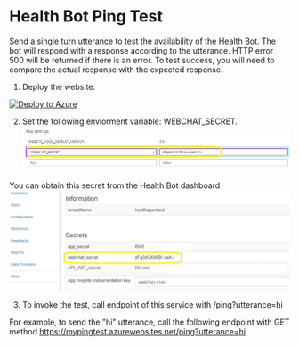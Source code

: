 # Health Bot Ping Test

Send a single turn utterance to test the availability of the Health Bot. The bot will respond with a response according to the utterance.
HTTP error 500 will be returned if there is an error. To test success, you will need to compare the actual response with the expected response.

1. Deploy the website:

[![Deploy to Azure][Deploy Button]][Deploy Node/GetConversationMembers]

[Deploy Button]: https://azuredeploy.net/deploybutton.png
[Deploy Node/GetConversationMembers]: https://azuredeploy.net

2. Set the following enviorment variable: WEBCHAT_SECRET. 
![alt text](./webchat_secret2.png "App Settings")


You can obtain this secret from the Health Bot dashboard
![alt text](./webchat_secret.PNG "Web Chat Secret")

3. To invoke the test, call endpoint of this service with /ping?utterance=hi

For example, to send the "hi" utterance, call the following endpoint with GET method
https://mypingtest.azurewebsites.net/ping?utterance=hi
